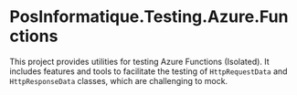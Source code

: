 # PosInformatique.Testing.Azure.Functions
This project provides utilities for testing Azure Functions (Isolated). It includes features and tools to facilitate the testing of
`HttpRequestData` and `HttpResponseData` classes, which are challenging to mock.

